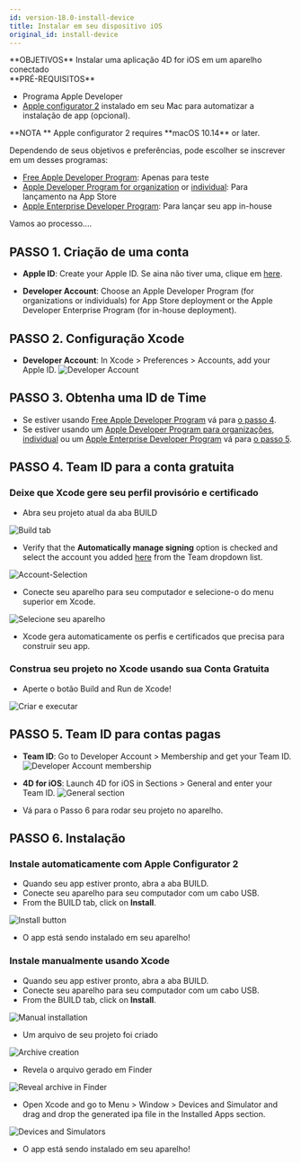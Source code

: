 ```yaml
---
id: version-18.0-install-device
title: Instalar em seu dispositivo iOS
original_id: install-device
---
```


<div markdown="1" class = "objectives">
**OBJETIVOS**
Instalar uma aplicação 4D for iOS em um aparelho conectado
</div>

<div markdown="1" class = "prerequisites">
**PRÉ-REQUISITOS**

* Programa Apple Developer
* [Apple configurator 2](https://itunes.apple.com/us/app/apple-configurator-2/id1037126344) instalado em seu Mac para automatizar a instalação de app (opcional).
</div>

<div markdown="1" class = "tips">
**NOTA **
Apple configurator 2 requires **macOS 10.14** or later.
</div>

Dependendo de seus objetivos e preferências, pode escolher se inscrever em um desses programas:

* [Free Apple Developer Program](free-developer-account.html): Apenas para teste
* [Apple Developer Program for organization](register-apple-developer-program-organization.html) or [individual](register-apple-developer-program-individual.html): Para lançamento na App Store
* [Apple Enterprise Developer Program](register-apple-developer-enterprise-program.html): Para lançar seu app in-house

Vamos ao processo....

## PASSO 1. Criação de uma conta

* **Apple ID**: Create your Apple ID. Se aina não tiver uma, clique em [here](https://appleid.apple.com/account#!&page=create).

* **Developer Account**: Choose an Apple Developer Program (for organizations or individuals) for App Store deployment or the Apple Developer Enterprise Program (for in-house deployment).

## PASSO 2. Configuração Xcode

* **Developer Account**: In Xcode > Preferences > Accounts, add your Apple ID. ![Developer Account](assets/en/test-build/Developer-Account-4D-for-iOS.png)

## PASSO 3. Obtenha uma ID de Time

* Se estiver usando [Free Apple Developer Program](free-developer-account.html) vá para [o passo 4](#step-4-team-id-for-free-account).
* Se estiver usando um [Apple Developer Program para organizações](register-apple-developer-program-organization.html), [individual](register-apple-developer-program-individual.html) ou um [Apple Enterprise Developer Program](register-apple-developer-enterprise-program.html) vá para [o passo 5](#step-5-team-id-for-paid-subscription-account).

## PASSO 4. Team ID para a conta gratuita

### Deixe que Xcode gere seu perfil provisório e certificado

* Abra seu projeto atual da aba BUILD

![Build tab](assets/en/test-build/Open-your-project-Xcode-4D-for-iOS.png)

* Verify that the **Automatically manage signing** option is checked and select the account you added [here](free-developer-account.html) from the Team dropdown list.

![Account-Selection](assets/en/test-build/account-Selection-Free-Account.png)

* Conecte seu aparelho para seu computador e selecione-o do menu superior em Xcode.

![Selecione seu aparelho](assets/en/test-build/select-device-Free-Account.png)

* Xcode gera automaticamente os perfis e certificados que precisa para construir seu app.

### Construa seu projeto no Xcode usando sua Conta Gratuita

* Aperte o botão Build and Run de Xcode!

![Criar e executar](assets/en/test-build/Build-Run-Free-Account.png)

## PASSO 5. Team ID para contas pagas

* **Team ID**: Go to Developer Account > Membership and get your Team ID. ![Developer Account membership](assets/en/test-build/Team-ID-4D-for-iOS.png)

* **4D for iOS**: Launch 4D for iOS in Sections > General and enter your Team ID. ![General section](assets/en/test-build/Team-ID-General-Section-4D-for-iOS.png)

* Vá para o Passo 6 para rodar seu projeto no aparelho.

## PASSO 6. Instalação

### Instale automaticamente com Apple Configurator 2

* Quando seu app estiver pronto, abra a aba BUILD.
* Conecte seu aparelho para seu computador com um cabo USB.
* From the BUILD tab, click on **Install**.

![Install button](assets/en/test-build/Install-button-build-tab-4D-for-iOS.png)

* O app está sendo instalado em seu aparelho!

### Instale manualmente usando Xcode

* Quando seu app estiver pronto, abra a aba BUILD.
* Conecte seu aparelho para seu computador com um cabo USB.
* From the BUILD tab, click on **Install**.

![Manual installation](assets/en/test-build/Manual-installation-4D-for-iOS.png)

* Um arquivo de seu projeto foi criado

![Archive creation](assets/en/test-build/Archive-creation.png)

* Revela o arquivo gerado em Finder

![Reveal archive in Finder](assets/en/test-build/Reveal-archive-in-Finder.png)

* Open Xcode and go to Menu > Window > Devices and Simulator and drag and drop the generated ipa file in the Installed Apps section.

![Devices and Simulators](assets/en/test-build/Devices-and-Simulators-4D-for-iOS.png)

* O app está sendo instalado em seu aparelho!





